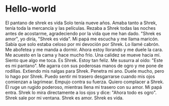 # Hello-world
El pantano de shrek es vida
Solo tenía nueve años. Amaba tanto a Shrek, tenía toda la mercancía y las películas. Rezaba a Shrek todas las noches antes de acostarme, agradeciendo por la vida que me han dado. "Shrek es amor", yo diría, "Shrek es vida". Mi papá me escucha y me llama maricón. Sabía que solo estaba celoso por mi devoción por Shrek. Lo llamé cabrón. Me abofetea y me manda a dormir. Ahora estoy llorando y me duele la cara. Me acuesto en la cama y hace mucho frío. Una calidez se mueve hacia mí. Siento que algo me toca. Es Shrek. Estoy tan feliz. Me susurra al oído: "Este es mi pantano". Me agarra con sus poderosas manos de ogro y me pone de rodillas. Extiendo mis nalgas para Shrek. Penetra mi ano. Duele mucho, pero lo hago por Shrek. Puedo sentir mi trasero desgarrarse cuando mis ojos comienzan a lagrimear. Empujo contra su fuerza. Quiero complacer a Shrek. Él ruge un rugido poderoso, mientras llena mi trasero con su amor. Mi papá entra. Shrek lo mira directamente a los ojos y dice: "Ahora todo es ogro". Shrek sale por mi ventana. Shrek es amor. Shrek es vida.
